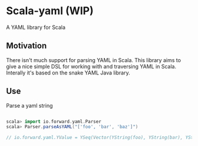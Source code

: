 # Scala-yaml (WIP)

A YAML library for Scala

## Motivation

There isn't much support for parsing YAML in Scala. This library aims to give a nice simple DSL for working with and
traversing YAML in Scala. Interally it's based on the snake YAML Java library.

## Use

Parse a yaml string

```scala

scala> import io.forward.yaml.Parser
scala> Parser.parseAsYAML("['foo', 'bar', 'baz']")

// io.forward.yaml.YValue = YSeq(Vector(YString(foo), YString(bar), YString(baz)))

```
